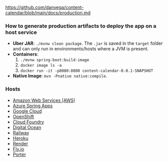 https://github.com/danvega/content-calendar/blob/main/docs/production.md

### How to generate production artifacts to deploy the app on a host service
- **Uber JAR**: `./mvnw clean package`. The `.jar` is saved in the `target` folder and can only run in environments/hosts where a JVM is present. 
- **Containers**: 
  1. `./mvnw spring-boot:build-image`
  2. `docker image ls -a`
  3. `docker run -it -p8080:8080 content-calendar-0.0.1-SNAPSHOT`
- **Native Image**: `mvn -Pnative native:compile`.

### Hosts
- [Amazon Web Services (AWS)](https://aws.amazon.com/)
- [Azure Spring Apps](https://azure.microsoft.com/en-us/products/spring-apps)
- [Google Cloud](https://cloud.google.com/)
- [OpenShift](https://www.redhat.com/en/technologies/cloud-computing/openshift)
- [Cloud Foundry](https://www.cloudfoundry.org/)
- [Digital Ocean](https://www.digitalocean.com/)
- [Railway](https://railway.app/)
- [Heroku](https://www.heroku.com/)
- [Render](https://render.com/)
- [Fly.io](https://fly.io/)
- [Porter](https://porter.run/)
